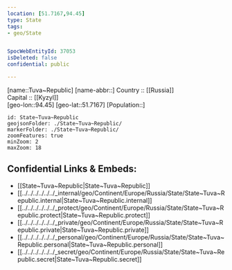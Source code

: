 ```yaml
---
location: [51.7167,94.45] 
type: State
tags:
- geo/State


SpocWebEntityId: 37053
isDeleted: false
confidential: public

---
```

[name::Tuva~Republic] 
[name-abbr::] 
Country :: [[Russia]]  
Capital :: [[Kyzyl]]  
[geo-lon::94.45] 
[geo-lat::51.7167] 
[Population::] 



```leaflet
id: State~Tuva~Republic
geojsonFolder: ./State~Tuva~Republic/
markerFolder: ./State~Tuva~Republic/
zoomFeatures: true 
minZoom: 2 
maxZoom: 18
```


## Confidential Links & Embeds: 
- [[State~Tuva~Republic|State~Tuva~Republic]]  
- [[../../../../../../_internal/geo/Continent/Europe/Russia/State/State~Tuva~Republic.internal|State~Tuva~Republic.internal]] 
- [[../../../../../../_protect/geo/Continent/Europe/Russia/State/State~Tuva~Republic.protect|State~Tuva~Republic.protect]] 
- [[../../../../../../_private/geo/Continent/Europe/Russia/State/State~Tuva~Republic.private|State~Tuva~Republic.private]] 
- [[../../../../../../_personal/geo/Continent/Europe/Russia/State/State~Tuva~Republic.personal|State~Tuva~Republic.personal]] 
- [[../../../../../../_secret/geo/Continent/Europe/Russia/State/State~Tuva~Republic.secret|State~Tuva~Republic.secret]] 
